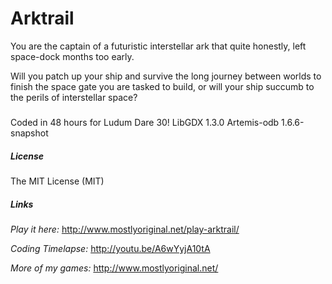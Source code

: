 Arktrail
========
You are the captain of a futuristic interstellar ark that quite honestly, left space-dock months too early.

Will you patch up your ship and survive the long journey between worlds to finish the space gate you are tasked to build, or will your ship succumb to the perils of interstellar space?

##### 

Coded in 48 hours for Ludum Dare 30! LibGDX 1.3.0 Artemis-odb 1.6.6-snapshot

##### License 

The MIT License (MIT)

##### Links
*Play it here:*
http://www.mostlyoriginal.net/play-arktrail/

*Coding Timelapse:*
http://youtu.be/A6wYyjA10tA

*More of my games:*
http://www.mostlyoriginal.net/
